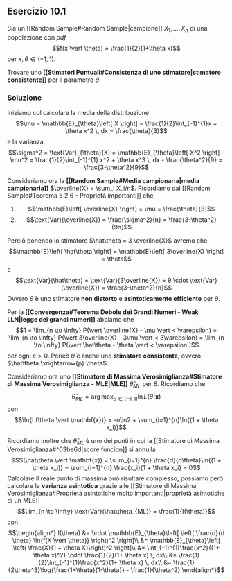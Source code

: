 ## Esercizio 10.1
Sia un [[Random Sample#Random Sample|campione]] $X_1, ..., X_n$ di una popolazione con *pdf* $$f(x \vert \theta) = \frac{1}{2}(1+\theta x)$$ per $x, \theta \in (-1, 1)$.

Trovare uno **[[Stimatori Puntuali#Consistenza di uno stimatore|stimatore consistente]]** per il parametro $\theta$.

### Soluzione
Iniziamo col calcolare la media della distribuzione $$\mu = \mathbb{E}_{\theta}\left[ X \right] = \frac{1}{2}\int_{-1}^{1}x + \theta x^2 \, dx = \frac{\theta}{3}$$ e la varianza $$\sigma^2 = \text{Var}_{\theta}(X) = \mathbb{E}_{\theta}\left[ X^2 \right] - \mu^2 = \frac{1}{2}\int_{-1}^{1} x^2 + \theta x^3 \, dx - \frac{\theta^2}{9} = \frac{3-\theta^2}{9}$$

Consideriamo ora la **[[Random Sample#Media campionaria|media campionaria]]** $\overline{X} = \sum_i X_i/n$.
Ricordiamo dal [[Random Sample#Teorema 5 2 6 - Proprietà importanti]] che
1. $$\mathbb{E}\left[ \overline{X} \right] = \mu = \frac{\theta}{3}$$
2. $$\text{Var}(\overline{X}) = \frac{\sigma^2}{n} = \frac{3-\theta^2}{9n}$$

Perciò ponendo lo stimatore $\hat\theta = 3 \overline{X}$ avremo che $$\mathbb{E}\left[ \hat\theta \right] = \mathbb{E}\left[ 3\overline{X} \right] = \theta$$ e $$\text{Var}(\hat\theta) = \text{Var}(3\overline{X}) = 9 \cdot \text{Var}(\overline{X}) = \frac{3-\theta^2}{n}$$ 
Ovvero $\hat\theta$ è uno stimatore **non distorto** e **asintoticamente efficiente** per $\theta$.

Per la **[[Convergenza#Teorema Debole dei Grandi Numeri - Weak LLN|legge dei grandi numeri]]** abbiamo che $$1 = \lim_{n \to \infty} P(\vert \overline{X} - \mu \vert < \varepsilon) = \lim_{n \to \infty} P(\vert 3\overline{X} - 3\mu \vert < 3\varepsilon) = \lim_{n \to \infty} P(\vert \hat\theta - \theta \vert < \varepsilon')$$ per ogni $\varepsilon > 0$.
Pericò $\hat\theta$ è anche uno **stimatore consistente**, ovvero $\hat\theta \xrightarrow{p} \theta$.

Consideriamo ora uno **[[Stimatore di Massima Verosimiglianza#Stimatore di Massima Verosimiglianza - MLE|MLE]]** $\hat\theta_{ML}$ per $\theta$.
Ricordiamo che $$\hat\theta_{ML} = \arg \max_{\theta \in (-1,1)} \ln{L(\theta \vert \mathbf{x})}$$ con $$\ln{L(\theta \vert \mathbf{x})} = -n\ln2 + \sum_{i=1}^{n}\ln{(1 + \theta x_i)}$$

Ricordiamo inoltre che $\hat\theta_{ML}$ è uno dei punti in cui la [[Stimatore di Massima Verosimiglianza#^03be6d|score funcion]] si annulla $$S(\hat\theta \vert \mathbf{x}) = \sum_{i=1}^{n} \frac{d}{d\theta}\ln{(1 + \theta x_i)} = \sum_{i=1}^{n} \frac{x_i}{1 + \theta x_i} = 0$$
Calcolare il reale punto di massima può risultare complesso, possiamo però calcolare la **varianza asintotica** grazie alle [[Stimatore di Massima Verosimiglianza#Proprietà asintotiche molto importanti|proprietà asintotiche di un MLE]] $$\lim_{n \to \infty} \text{Var}(\hat\theta_{ML}) = \frac{1}{I(\theta)}$$ con $$\begin{align*}
I(\theta)
&= \cdot \mathbb{E}_{\theta}\left[ \left( \frac{d}{d \theta} \ln{f(X \vert \theta)} \right)^2 \right]\\
&= \mathbb{E}_{\theta}\left[ \left( \frac{X}{1 + \theta X}\right)^2 \right]\\
&= \int_{-1}^{1}\frac{x^2}{(1+ \theta x)^2} \cdot \frac{1}{2}(1+ \theta x) \, dx\\
&= \frac{1}{2}\int_{-1}^{1}\frac{x^2}{1+ \theta x} \, dx\\
&= \frac{1}{2\theta^3}\log{\frac{1+\theta}{1-\theta}} - \frac{1}{\theta^2}
\end{align*}$$
